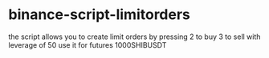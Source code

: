 # binance-script-limitorders

the script allows you to create limit orders by pressing 2 to buy 3 to sell with leverage of 50 use it for futures 1000SHIBUSDT
